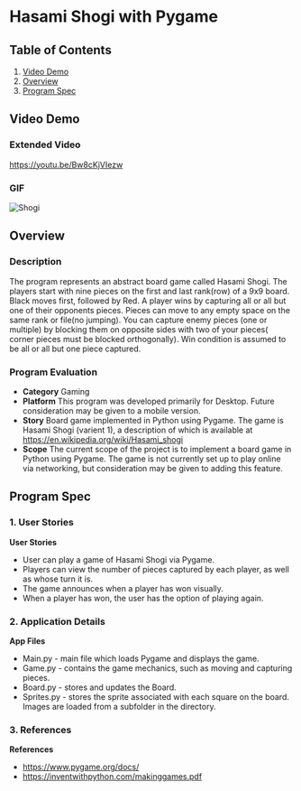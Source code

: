 # Hasami Shogi with Pygame

## Table of Contents

1. [Video Demo](#Video-Demo)
2. [Overview](#Overview)
3. [Program Spec](#Program-Spec)

## Video Demo
### Extended Video
<https://youtu.be/Bw8cKjVIezw>

### GIF
![Shogi](https://user-images.githubusercontent.com/81477294/144761684-fb2cda7a-b853-4296-9425-abcd7c0c6414.gif)

## Overview
### Description
The program represents an abstract board game called Hasami Shogi. The players start with
nine pieces on the first and last rank(row) of a 9x9 board. Black moves first, followed by Red. A
player wins by capturing all or all but one of their opponents pieces. Pieces can move to any empty space on
the same rank or file(no jumping). You can capture enemy pieces (one or multiple) by blocking them on
 opposite sides with two of your pieces( corner pieces must be blocked orthogonally). Win condition is
assumed to be all or all but one piece captured.

### Program Evaluation
- **Category** Gaming
- **Platform** This program was developed primarily for Desktop. Future consideration may be given to a mobile version.
- **Story** Board game implemented in Python using Pygame. The game is Hasami Shogi (varient 1), a description of which is available at https://en.wikipedia.org/wiki/Hasami_shogi
- **Scope** The current scope of the project is to implement a board game in Python using Pygame. The game is not currently set up to play online via networking, but consideration may be given to adding this feature.

## Program Spec

### 1. User Stories

**User Stories**
* User can play a game of Hasami Shogi via Pygame.
* Players can view the number of pieces captured by each player, as well as whose turn it is.
* The game announces when a player has won visually.
* When a player has won, the user has the option of playing again.

### 2. Application Details

**App Files**
* Main.py - main file which loads Pygame and displays the game.
* Game.py - contains the game mechanics, such as moving and capturing pieces.
* Board.py - stores and updates the Board.
* Sprites.py - stores the sprite associated with each square on the board. Images are loaded from a subfolder in the directory.

### 3. References

**References**
* https://www.pygame.org/docs/
* https://inventwithpython.com/makinggames.pdf

